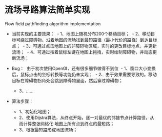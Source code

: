 # 流场寻路算法简单实现
Flow field pathfinding algorithm implementation

- 当前实现的主要效果：
  - 1、地图上随机分布200个移动目标；
  - 2、移动目标可绕过障碍物，沿着地图的流场找到最短路径（最小代价的路径）到达目标点；
  - 3、可通过点击地图上的非障碍物区域，实时的更改目标地点，并更新流场；
  - 4、可通过按着鼠标左键在地图上拖拽，实时绘制障碍物，并动态更新流场；
- Bug：
  由于初次使用OpenGl，还有很多细节做得不到位
  - 1、窗口大小变换后，鼠标点击的坐标转换等功能仍未实现；
  - 2、由于效果需要导致的，移动目标在障碍物拐角处会跳到障碍物里面，然后穿过障碍物；
  - 3、……
  
- 算法步骤：
  - 1、初始化地图；
  - 2、使用Dijstra算法，从终点开始，逐一对最优的邻接节点计算路径，从而计算整张网格化
    地图上所有点到终点的最短路；
  - 3、根据最短路形成地图流场；
